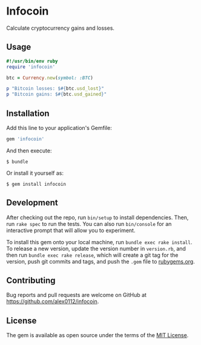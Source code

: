 # Infocoin

Calculate cryptocurrency gains and losses.

## Usage

```ruby
#!/usr/bin/env ruby
require 'infocoin'

btc = Currency.new(symbol: :BTC)

p "Bitcoin losses: $#{btc.usd_lost}"
p "Bitcoin gains: $#{btc.usd_gained}"
```

## Installation

Add this line to your application's Gemfile:

```ruby
gem 'infocoin'
```

And then execute:

    $ bundle

Or install it yourself as:

    $ gem install infocoin

## Development

After checking out the repo, run `bin/setup` to install dependencies. Then, run `rake spec` to run the tests. You can also run `bin/console` for an interactive prompt that will allow you to experiment.

To install this gem onto your local machine, run `bundle exec rake install`. To release a new version, update the version number in `version.rb`, and then run `bundle exec rake release`, which will create a git tag for the version, push git commits and tags, and push the `.gem` file to [rubygems.org](https://rubygems.org).

## Contributing

Bug reports and pull requests are welcome on GitHub at https://github.com/alex0112/infocoin.

## License

The gem is available as open source under the terms of the [MIT License](https://opensource.org/licenses/MIT).

